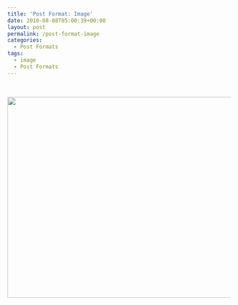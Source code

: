 ```yaml
---
title: 'Post Format: Image'
date: 2010-08-08T05:00:39+00:00
layout: post
permalink: /post-format-image
categories:
  - Post Formats
tags:
  - image
  - Post Formats
---
```

<dl id="attachment_612" class="caption aligncenter" style="width:650px;">
  <dt class="caption-dt">
  </dt>
</dl>

&nbsp;

[<img class="alignnone size-large" src="http://michaelnordmeyer.github.io/images/2011/07/100_5540.jpg?w=604" alt="" width="604" height="453" srcset="http://michaelnordmeyer.github.io/images/2011/07/100_5540.jpg 1600w, http://michaelnordmeyer.github.io/images/2011/07/100_5540-300x225.jpg 300w, http://michaelnordmeyer.github.io/images/2011/07/100_5540-768x576.jpg 768w, http://michaelnordmeyer.github.io/images/2011/07/100_5540-1024x768.jpg 1024w" sizes="(max-width: 604px) 100vw, 604px" />](http://michaelnordmeyer.github.io/images/2011/07/100_5540.jpg)